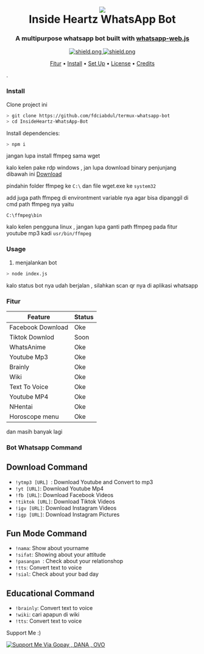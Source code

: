 <h1 align="center">
  <br>
  <a href="https://github.com/fdciabdul/InsideHeartz-WhatsApp-Bot"><img src="https://w7.pngwing.com/path/88/1/171/mecha-anime-cyborg-robot-cyborg-fa40e1c7afd7b834a9160a065108ca48.png"></a>
  <br>
  Inside Heartz WhatsApp Bot
  <br>
</h1>

<h3 align=center>A multipurpose whatsapp bot built with <a href=https://github.com/discordjs/discord.js>whatsapp-web.js</a></h3>


<div align=center>


  <a href="https://github.com/discordjs">
    <img src="https://img.shields.io/badge/whatsapp--web.js-V.1.7%205-green?style=flat&logo=npm" alt="shield.png">

  <a href="https://github.com/sabattle/CalypsoBot/blob/develop/LICENSE">
    <img src="https://img.shields.io/badge/license-GNU%20GPL%20v3-green" alt="shield.png">
  </a>

</div>

<p align="center">
  <a href="#features">Fitur</a>
  •
  <a href="#install">Install</a>
  •
  <a href="#set-up">Set Up</a>
  •
  <a href="#license">License</a>
  •
  <a href="#credits">Credits</a>
</p>.

### Install

Clone project ini

```bash
> git clone https://github.com/fdciabdul/termux-whatsapp-bot
> cd InsideHeartz-WhatsApp-Bot

```

Install dependencies:

```bash
> npm i
```
jangan lupa install ffmpeg sama wget 

kalo kelen pake rdp windows , jan lupa download binary penjunjang
dibawah ini
<a href="https://drive.google.com/file/d/1SugE8vjfOyyW3VTRqsxlW_GJh6EKQ19X/view?usp=drivesdk"> Download </a>

pindahin folder ffmpeg ke `C:\`
dan file wget.exe ke `system32`

add juga path ffmpeg di environtment variable nya
agar bisa dipanggil di cmd 
path ffmpeg nya yaitu
```
C:\ffmpeg\bin

```

kalo kelen pengguna linux , jangan lupa ganti path ffmpeg pada fitur youtube mp3 
kadi `usr/bin/ffmpeg`

### Usage
1. menjalankan bot

```bash
> node index.js
```

kalo status bot nya udah berjalan , silahkan scan qr nya 
di aplikasi whatsapp

### Fitur 

 Feature  | Status |
| ------------- | ------------- |
| Facebook Download | Oke|
| Tiktok Downlod | Soon |
| WhatsAnime | Oke |
| Youtube Mp3|  Oke|
| Brainly |  Oke|
| Wiki|  Oke|
| Text To Voice|  Oke|
| Youtube MP4|  Oke|
| NHentai|  Oke|
| Horoscope menu|  Oke|

dan masih banyak lagi

### Bot Whatsapp Command 

## Download Command

  - `!ytmp3 [URL] `: Download Youtube and Convert to mp3
  - `!yt [URL]`: Download Youtube Mp4
  - `!fb [URL]`: Download Facebook Videos
  - `!tiktok [URL]`: Download Tiktok Videos
  - `!igv [URL]`: Download Instagram Videos
  - `!igp [URL]`: Download Instagram Pictures
  
## Fun Mode Command
  - `!nama`: Show about yourname
  - `!sifat`: Showing about your attitude
  - `!pasangan `: Check about your relationshop
  - `!tts`: Convert text to voice
  - `!sial`: Check about your bad day
 
## Educational Command
  - `!brainly`: Convert text to voice
  - `!wiki`: cari apapun di wiki
  - `!tts`: Convert text to voice


Support Me :)

[![Support Me Via Gopay , DANA , OVO](https://www.pngmart.com/files/7/Donation-Transparent-PNG.png)](https://saweria.co/donate/fdciabdul)
